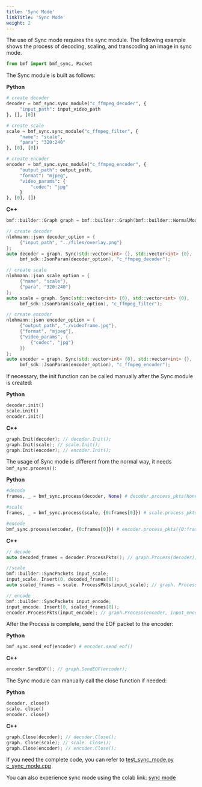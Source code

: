 ```yaml
---
title: 'Sync Mode'
linkTitle: 'Sync Mode'
weight: 2
---
```


The use of Sync mode requires the sync module. The following example shows the process of decoding, scaling, and transcoding an image in sync mode.

```python
from bmf import bmf_sync, Packet
```

The Sync module is built as follows:

**Python**
```python
# create decoder
decoder = bmf_sync.sync_module("c_ffmpeg_decoder", {
     "input_path": input_video_path
}, [], [0])

# create scale
scale = bmf_sync.sync_module("c_ffmpeg_filter", {
     "name": "scale",
     "para": "320:240"
}, [0], [0])

# create encoder
encoder = bmf_sync.sync_module("c_ffmpeg_encoder", {
     "output_path": output_path,
     "format": "mjpeg",
     "video_params": {
         "codec": "jpg"
     }
}, [0], [])
```

**C++**
```cpp
bmf::builder::Graph graph = bmf::builder::Graph(bmf::builder::NormalMode);

// create decoder
nlohmann::json decoder_option = {
     {"input_path", "../files/overlay.png"}
};
auto decoder = graph. Sync(std::vector<int> {}, std::vector<int> {0},
     bmf_sdk::JsonParam(decoder_option), "c_ffmpeg_decoder");

// create scale
nlohmann::json scale_option = {
     {"name", "scale"},
     {"para", "320:240"}
};
auto scale = graph. Sync(std::vector<int> {0}, std::vector<int> {0},
     bmf_sdk::JsonParam(scale_option), "c_ffmpeg_filter");

// create encoder
nlohmann::json encoder_option = {
     {"output_path", "./videoframe.jpg"},
     {"format", "mjpeg"},
     {"video_params", {
         {"codec", "jpg"}
     }}
};
auto encoder = graph. Sync(std::vector<int> {0}, std::vector<int> {},
     bmf_sdk::JsonParam(encoder_option), "c_ffmpeg_encoder");
```

If necessary, the init function can be called manually after the Sync module is created:

**Python**

```python
decoder.init()
scale.init()
encoder.init()
```

**C++**

```cpp
graph.Init(decoder); // decoder.Init();
graph.Init(scale); // scale.Init();
graph.Init(encoder); // encoder.Init();
```

The usage of Sync mode is different from the normal way, it needs ```bmf_sync.process()```:

**Python**

```python
#decode
frames, _ = bmf_sync.process(decoder, None) # decoder.process_pkts(None)

#scale
frames, _ = bmf_sync.process(scale, {0:frames[0]}) # scale.process_pkts({0:frames[0]})

#encode
bmf_sync.process(encoder, {0:frames[0]}) # encoder.process_pkts({0:frames[0]})
```

**C++**
```cpp
// decode
auto decoded_frames = decoder.ProcessPkts(); // graph.Process(decoder);

//scale
bmf::builder::SyncPackets input_scale;
input_scale. Insert(0, decoded_frames[0]);
auto scaled_frames = scale. ProcessPkts(input_scale); // graph. Process(scale, input_scale);

// encode
bmf::builder::SyncPackets input_encode;
input_encode. Insert(0, scaled_frames[0]);
encoder.ProcessPkts(input_encode); // graph.Process(encoder, input_encode);
```

After the Process is complete, send the EOF packet to the encoder:

**Python**
```python
bmf_sync.send_eof(encoder) # encoder.send_eof()
```

**C++**

```cpp
encoder.SendEOF(); // graph.SendEOF(encoder);
```

The Sync module can manually call the close function if needed:

**Python**

```python
decoder. close()
scale. close()
encoder. close()
```

**C++**

```cpp
graph.Close(decoder); // decoder.Close();
graph. Close(scale); // scale. Close();
graph.Close(encoder); // encoder.Close();
```

If you need the complete code, you can refer to [test_sync_mode.py](#tbytodo-1) [c_sync_mode.cpp](#tbytodo-2)

You can also experience sync mode using the colab link: [sync mode](#tbytodo-3)